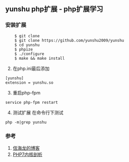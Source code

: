 ## yunshu php扩展 - php扩展学习

### 安装扩展

```
    $ git clone   
    $ git clone https://github.com/yunshu2009/yunshu 
    $ cd yunshu
    $ phpize
    $ ./configure
    $ make && make install
```

2. 在php.ini最后添加

 ```
 [yunshu]
 extension = yunshu.so
```
3. 重启php-fpm

```
service php-fpm restart
```

4. 测试扩展
在命令行下测试

```
php -m|grep yunshu
```


### 参考
1. [信海龙的博客](http://www.bo56.com/)
2. [PHP7内核剖析](https://github.com/pangudashu/php7-internal)